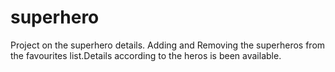 # superhero


Project on the superhero details. Adding and Removing the superheros from the favourites list.Details according to the heros is been available.
